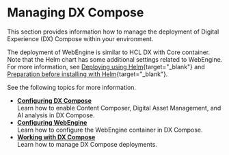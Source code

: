 # Managing DX Compose

This section provides information how to manage the deployment of Digital Experience (DX) Compose within your environment.

The deployment of WebEngine is similar to HCL DX with Core container. Note that the Helm chart has some additional settings related to WebEngine. For more information, see [Deploying using Helm](https://opensource.hcltechsw.com/digital-experience/latest/deployment/install/container/helm_deployment/overview/){target="_blank"} and [Preparation before installing with Helm](https://opensource.hcltechsw.com/digital-experience/latest/deployment/install/container/helm_deployment/preparation/){target="_blank"}.

See the following topics for more information.

-   **[Configuring DX Compose](cfg_dx_compose/index.md)**  
Learn how to enable Content Composer, Digital Asset Management, and AI analysis in DX Compose.
-   **[Configuring WebEngine](cfg_webengine/index.md)**  
Learn how to configure the WebEngine container in DX Compose.
-   **[Working with DX Compose](working_with_compose/index.md)**  
Learn how to manage DX Compose deployments.